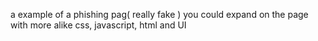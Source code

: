 a example of a phishing pag( really fake ) 
you could expand on the page with more alike css, javascript, html and UI
